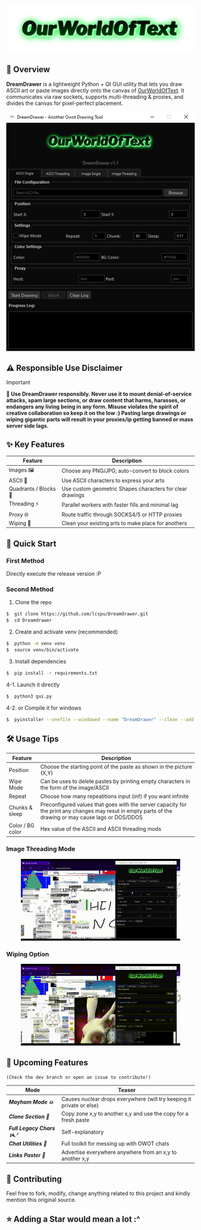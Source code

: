<p align="center">
  <img src="./header.png">
</p>

## 📖 Overview
**DreamDrawer** is a lightweight Python + Qt GUI utility that lets you draw ASCII art or paste images directly onto the canvas of [OurWorldOfText](https://ourworldoftext.com).
It communicates via raw sockets, supports multi-threading & proxies, and divides the canvas for pixel-perfect placement.
<p align="center">
  <img src="./3.png">
</p>

## ⚠️ Responsible Use Disclaimer

> [!IMPORTANT]
> **🛑 Use DreamDrawer responsibly.
> Never use it to mount denial-of-service attacks, spam large sections, or draw content that harms, harasses, or endangers any living being in any form. Misuse violates the spirit of creative collaboration so keep it on the low :)
> Pasting large drawings or wiping gigantic parts will result in your proxies/ip getting banned or mass server side lags.**

## ✨ Key Features

| Feature             | Description                                                                |
| ----------------- | ------------------------------------------------------------------ |
| Images 🖼️ | Choose any PNG/JPG; auto-convert to block colors |
| ASCII 📝 | Use ASCII characters to express your arts |
| Quadrants / Blocks 🧩 | Use custom geometric Shapes characters for clear drawings |
| Threading ⚡ | Parallel workers with faster fills and minimal lag |
| Proxy 🌐 | Route traffic through SOCKS4/5 or HTTP proxies |
| Wiping 🧹 | Clean your existing arts to make place for anothers |

## 🚀 Quick Start
### First Method
Directly execute the release version :P

### Second Method

1. Clone the repo
```bash
$  git clone https://github.com/lcspu/Dreamdrawer.git
$  cd Dreamdrawer
```
2. Create and activate venv (recommended)
```bash
$  python -m venv venv
$  source venv/bin/activate
```
3. Install dependencies
```bash
$  pip install -r requirements.txt
```
4-1. Launch it directly
```bash
$  python3 gui.py
```
4-2. or Compile it for windows
```bash
$  pyinstaller --onefile --windowed --name "DreamDrawer" --clean --add-data "header.png;." --add-data "favicon.ico;." --icon=favicon.ico --hidden-import=PyQt5.QtCore --hidden-import=PyQt5.QtGui --hidden-import=PyQt5.QtWidgets --hidden-import=PIL --hidden-import=websocket gui.py
```

## 🛠️ Usage Tips
| Feature             | Description                                                                |
| ----------------- | ------------------------------------------------------------------ |
| Position | Choose the starting point of the paste as shown in the picture (X,Y) |
| Wipe Mode | Can be uses to delete pastes by printing empty characters in the form of the image/ASCII |
| Repeat | Choose how many repeatitions input (inf) if you want infinite |
| Chunks & sleep | Preconfigured values that goes with the server capacity for the print any changes may resut in empty parts of the drawing or may cause lags or DOS/DDOS |
| Color / BG color | Hex value of the ASCII and ASCII threading mods |
### Image Threading Mode
<p align="center">
  <img src="./2.gif">
</p>

### Wiping Option
<p align="center">
  <img src="./1.gif">
</p>

## 🔮 Upcoming Features
`(Check the dev branch or open an issue to contribute!)`

| Mode             | Teaser                                                                |
| ----------------- | ------------------------------------------------------------------ |
| ***Mayham Mode 💥*** | Causes nuclear drops everywhere (will try keeping it private or else) |
| ***Clone Section 🧬*** | Copy zone x,y to another x,y and use the copy for a fresh paste |
| ***Full Legacy Chars ᝰ.ᐟ*** | Self-explanatory |
| ***Chat Utilities 💬*** | Full toolkit for messing up with OWOT chats |
| ***Links Paster 🔗*** | Advertise everywhere anywhere from an x,y to another x,y |

## 🤝 Contributing
Feel free to fork, modify, change anything related to this project and kindly mention this original source.

## ⭐ Adding a Star would mean a lot :^
